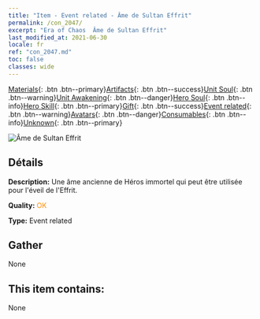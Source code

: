 ```yaml
---
title: "Item - Event related - Âme de Sultan Effrit"
permalink: /con_2047/
excerpt: "Era of Chaos  Âme de Sultan Effrit"
last_modified_at: 2021-06-30
locale: fr
ref: "con_2047.md"
toc: false
classes: wide
---
```

 [Materials](/ItemsFR/){: .btn .btn--primary}[Artifacts](/ItemsFR/Artifacts/){: .btn .btn--success}[Unit Soul](/ItemsFR/UnitSoul/){: .btn .btn--warning}[Unit Awakening](/ItemsFR/UnitAwakening/){: .btn .btn--danger}[Hero Soul](/ItemsFR/HeroSoul/){: .btn .btn--info}[Hero Skill](/ItemsFR/HeroSkill/){: .btn .btn--primary}[Gift](/ItemsFR/Gift/){: .btn .btn--success}[Event related](/ItemsFR/Events/){: .btn .btn--warning}[Avatars](/ItemsFR/Avatars/){: .btn .btn--danger}[Consumables](/ItemsFR/Consumables/){: .btn .btn--info}[Unknown](/ItemsFR/Unknown/){: .btn .btn--primary}

 ![Âme de Sultan Effrit](/images/t/juexing_506.png)

## Détails
 **Description:** Une âme ancienne de Héros immortel qui peut être utilisée pour l'éveil de l'Effrit.

 **Quality:** <span style="color: #FF8C00">OK</span>

 **Type:** Event related

## Gather

  None

## This item contains:

  None

